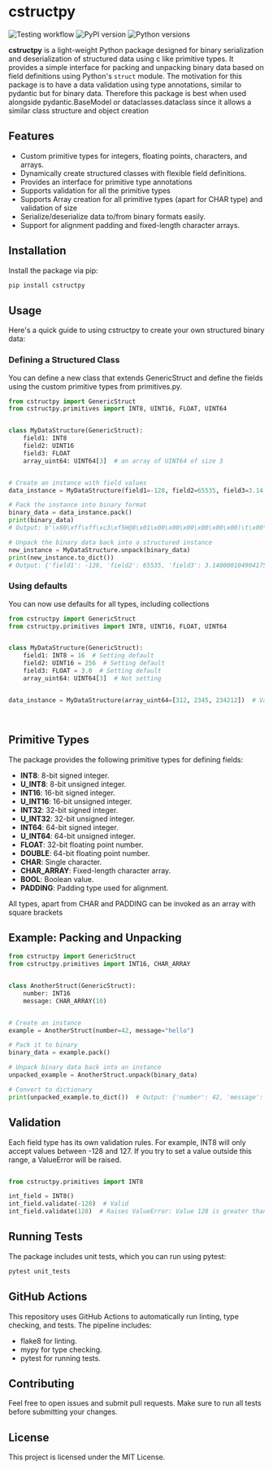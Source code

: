 # cstructpy

![Testing workflow](https://github.com/Maxim-Mushizky/cstructpy/actions/workflows/test-code.yml/badge.svg)
![PyPI version](https://badge.fury.io/py/cstructpy.svg)
![Python versions](https://img.shields.io/pypi/pyversions/cstructpy)

**cstructpy** is a light-weight Python package designed for binary serialization and deserialization of structured data
using c like
primitive types. It provides a simple interface for packing and unpacking binary data based on field definitions using
Python's `struct` module.
The motivation for this package is to have a data validation using type annotations, similar to pydantic but for binary
data. Therefore this package is best when used alongside pydantic.BaseModel or dataclasses.dataclass since it allows a
similar class structure and object creation

## Features

- Custom primitive types for integers, floating points, characters, and arrays.
- Dynamically create structured classes with flexible field definitions.
- Provides an interface for primitive type annotations
- Supports validation for all the primitive types
- Supports Array creation for all primitive types (apart for CHAR type) and validation of size
- Serialize/deserialize data to/from binary formats easily.
- Support for alignment padding and fixed-length character arrays.

## Installation

Install the package via pip:

```bash
pip install cstructpy
```

## Usage

Here's a quick guide to using cstructpy to create your own structured binary data:

### Defining a Structured Class

You can define a new class that extends GenericStruct and define the fields using the custom primitive types from
primitives.py.

```python
from cstructpy import GenericStruct
from cstructpy.primitives import INT8, UINT16, FLOAT, UINT64


class MyDataStructure(GenericStruct):
    field1: INT8
    field2: UINT16
    field3: FLOAT
    array_uint64: UINT64[3]  # an array of UINT64 of size 3 


# Create an instance with field values
data_instance = MyDataStructure(field1=-128, field2=65535, field3=3.14, array_uint64=[312, 2345, 234212])

# Pack the instance into binary format
binary_data = data_instance.pack()
print(binary_data)
# Output: b'\x80\xff\xff\xc3\xf5H@8\x01\x00\x00\x00\x00\x00\x00)\t\x00\x00\x00\x00\x00\x00\xe4\x92\x03\x00\x00\x00\x00\x00'

# Unpack the binary data back into a structured instance
new_instance = MyDataStructure.unpack(binary_data)
print(new_instance.to_dict())
# Output: {'field1': -128, 'field2': 65535, 'field3': 3.140000104904175, 'array_uint64': (312, 2345, 234212)}


```

### Using defaults

You can now use defaults for all types, including collections

```python
from cstructpy import GenericStruct
from cstructpy.primitives import INT8, UINT16, FLOAT, UINT64


class MyDataStructure(GenericStruct):
    field1: INT8 = 16  # Setting default
    field2: UINT16 = 256  # Setting default 
    field3: FLOAT = 3.0  # Setting default
    array_uint64: UINT64[3]  # Not setting


data_instance = MyDataStructure(array_uint64=[312, 2345, 234212])  # Valid call




```

## Primitive Types

The package provides the following primitive types for defining fields:

* **INT8**: 8-bit signed integer.
* **U_INT8**: 8-bit unsigned integer.
* **INT16**: 16-bit signed integer.
* **U_INT16**: 16-bit unsigned integer.
* **INT32**: 32-bit signed integer.
* **U_INT32**: 32-bit unsigned integer.
* **INT64**: 64-bit signed integer.
* **U_INT64**: 64-bit unsigned integer.
* **FLOAT**: 32-bit floating point number.
* **DOUBLE**: 64-bit floating point number.
* **CHAR**: Single character.
* **CHAR_ARRAY**: Fixed-length character array.
* **BOOL**: Boolean value.
* **PADDING**: Padding type used for alignment.

All types, apart from CHAR and PADDING can be invoked as an array with square brackets

## Example: Packing and Unpacking

```python
from cstructpy import GenericStruct
from cstructpy.primitives import INT16, CHAR_ARRAY


class AnotherStruct(GenericStruct):
    number: INT16
    message: CHAR_ARRAY(10)


# Create an instance
example = AnotherStruct(number=42, message="hello")

# Pack it to binary
binary_data = example.pack()

# Unpack binary data back into an instance
unpacked_example = AnotherStruct.unpack(binary_data)

# Convert to dictionary
print(unpacked_example.to_dict())  # Output: {'number': 42, 'message': 'hello'}


```

## Validation

Each field type has its own validation rules. For example, INT8 will only accept values between -128 and 127. If you try
to set a value outside this range, a ValueError will be raised.

```python

from cstructpy.primitives import INT8

int_field = INT8()
int_field.validate(-128)  # Valid
int_field.validate(128)  # Raises ValueError: Value 128 is greater than maximum 127

```

## Running Tests

The package includes unit tests, which you can run using pytest:

```bash
pytest unit_tests
```

## GitHub Actions

This repository uses GitHub Actions to automatically run linting, type checking, and tests. The pipeline includes:

* flake8 for linting.
* mypy for type checking.
* pytest for running tests.

## Contributing

Feel free to open issues and submit pull requests. Make sure to run all tests before submitting your changes.

## License

This project is licensed under the MIT License.
